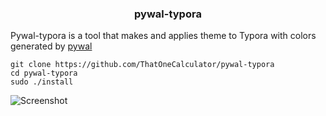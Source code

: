 <h3 align='center'> pywal-typora </h3>

Pywal-typora is a tool that makes and applies theme to Typora with colors generated by <a href="https://github.com/dylanaraps/pywal" target="_blank">pywal</a>

```
git clone https://github.com/ThatOneCalculator/pywal-typora
cd pywal-typora
sudo ./install
```

![Screenshot](https://media.discordapp.net/attachments/810799100940255260/824712421159075860/scrot.png)



